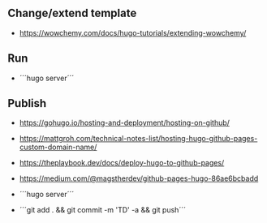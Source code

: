 ## Change/extend template
- https://wowchemy.com/docs/hugo-tutorials/extending-wowchemy/

## Run
- ´´´hugo server´´´

## Publish
- https://gohugo.io/hosting-and-deployment/hosting-on-github/
- https://mattgroh.com/technical-notes-list/hosting-hugo-github-pages-custom-domain-name/
- https://theplaybook.dev/docs/deploy-hugo-to-github-pages/
- https://medium.com/@magstherdev/github-pages-hugo-86ae6bcbadd

- ´´´hugo server´´´
- ´´´git add . && git commit -m 'TD' -a && git push´´´
